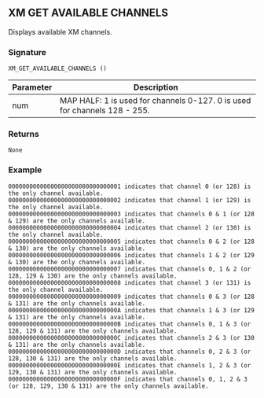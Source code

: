## XM GET AVAILABLE CHANNELS

Displays available XM channels.


### Signature

`XM_GET_AVAILABLE_CHANNELS ()`


| Parameter | Description |
| --- | --- |
| num | MAP HALF: 1 is used for channels 0-127. 0 is used for channels 128 - 255. |


### Returns

`None`


### Example

	00000000000000000000000000000001 indicates that channel 0 (or 128) is the only channel available.
	00000000000000000000000000000002 indicates that channel 1 (or 129) is the only channel available.
	00000000000000000000000000000003 indicates that channels 0 & 1 (or 128 & 129) are the only channels available.
	00000000000000000000000000000004 indicates that channel 2 (or 130) is the only channel available.
	00000000000000000000000000000005 indicates that channels 0 & 2 (or 128 & 130) are the only channels available.
	00000000000000000000000000000006 indicates that channels 1 & 2 (or 129 & 130) are the only channels available.
	00000000000000000000000000000007 indicates that channels 0, 1 & 2 (or 128, 129 & 130) are the only channels available.
	00000000000000000000000000000008 indicates that channel 3 (or 131) is the only channel available.
	00000000000000000000000000000009 indicates that channels 0 & 3 (or 128 & 131) are the only channels available.
	0000000000000000000000000000000A indicates that channels 1 & 3 (or 129 & 131) are the only channels available.
	0000000000000000000000000000000B indicates that channels 0, 1 & 3 (or 128, 129 & 131) are the only channels available.
	0000000000000000000000000000000C indicates that channels 2 & 3 (or 130 & 131) are the only channels available.
	0000000000000000000000000000000D indicates that channels 0, 2 & 3 (or 128, 130 & 131) are the only channels available.
	0000000000000000000000000000000E indicates that channels 1, 2 & 3 (or 129, 130 & 131) are the only channels available.
	0000000000000000000000000000000F indicates that channels 0, 1, 2 & 3 (or 128, 129, 130 & 131) are the only channels available.

